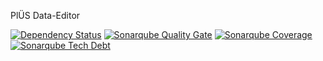 PlÜS Data-Editor

[![Dependency Status](https://www.versioneye.com/user/projects/595a953c368b080055c56a10/badge.svg?style=flat-square)](https://www.versioneye.com/user/projects/595a953c368b080055c56a10)
[![Sonarqube Quality Gate](https://sonarqube.com/api/badges/gate?key=de.hhu.stups.plues.dataeditor%3Adevelop)](https://sonarqube.com/dashboard?id=de.hhu.stups.plues.dataeditor%3Adevelop)
[![Sonarqube Coverage](https://sonarqube.com/api/badges/measure?key=de.hhu.stups.plues.dataeditor%3Adevelop&metric=coverage)](https://sonarqube.com/component_measures/domain/Coverage?id=de.hhu.stups.plues.dataeditor%3Adevelop)
[![Sonarqube Tech Debt](https://sonarqube.com/api/badges/measure?key=de.hhu.stups.plues.dataeditor%3Adevelop&metric=sqale_debt_ratio)](https://sonarqube.com/component_measures/domain/Maintainability?id=de.hhu.stups.plues.dataeditor%3Adevelop)